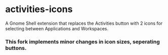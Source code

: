 # activities-icons
A Gnome Shell extension that replaces the Activities button with 2 icons for selecting between Applications and Workspaces.

### This fork implements minor changes in icon sizes, seperating buttons.
